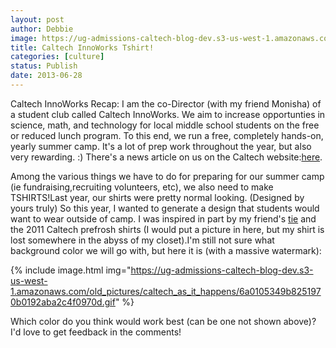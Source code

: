 ```yaml
---
layout: post
author: Debbie
image: https://ug-admissions-caltech-blog-dev.s3-us-west-1.amazonaws.com/old_pictures/caltech_as_it_happens/6a0105349b8251970b019103dd8c77970c.jpg
title: Caltech InnoWorks Tshirt! 
categories: [culture]
status: Publish
date: 2013-06-28
---
```


Caltech InnoWorks Recap: I am the co-Director (with my friend Monisha) of a student club called Caltech InnoWorks. We aim to increase opportunties in science, math, and technology for local middle school students on the free or reduced lunch program. To this end, we run a free, completely hands-on, yearly summer camp. It's a lot of prep work throughout the year, but also very rewarding. :) There's a news article on us on the Caltech website:<a href="https://www.caltech.edu/content/caltech-innoworks-shows-middle-school-students-fun-side-science-and-engineering" target="_blank" title="here">here</a>.

Among the various things we have to do for preparing for our summer camp (ie fundraising,recruiting volunteers, etc), we also need to make TSHIRTS!Last year, our shirts were pretty normal looking. (Designed by yours truly)
So this year, I wanted to generate a design that students would want to wear outside of camp. 
I was inspired in part by my friend's <a href="https://www.geeky-gadgets.com/wp-content/uploads/2011/04/Circuit-board-tie1.jpg" target="_blank" title="tie">tie</a> and the 2011 Caltech prefrosh shirts (I would put a picture in here, but my shirt is lost somewhere in the abyss of my closet).I'm still not sure what background color we will go with, but here it is (with a massive watermark):


{% include image.html img="https://ug-admissions-caltech-blog-dev.s3-us-west-1.amazonaws.com/old_pictures/caltech_as_it_happens/6a0105349b8251970b0192aba2c4f0970d.gif" %}

Which color do you think would work best (can be one not shown above)? I'd love to get feedback in the comments!

